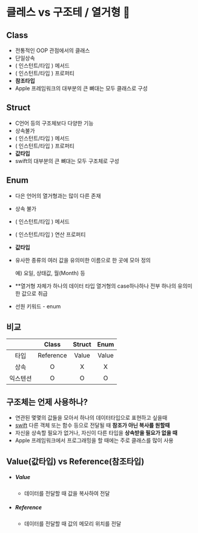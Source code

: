 # 클레스 vs 구조테 / 열거형 🧩



## Class

- 전통적인 OOP 관점에서의 클래스
- 단일상속
- ( 인스턴트/타입 ) 메서드
- ( 인스턴트/타입 ) 프로퍼티
- **참조타입**
- Apple 프레임워크의 대부분의 큰 뼈대는 모두 클래스로 구성

## Struct

- C언어 등의 구조체보다 다양한 기능
- 상속불가
- ( 인스턴트/타입 ) 메서드
- ( 인스턴트/타입 ) 프로퍼티
- **값타입**
- swift의 대부분의 큰 뼈대는 모두 구조체로 구성

## Enum

- 다은 언어의 열거형과는 많이 다른 존재

- 상속 불가

- ( 인스턴트/타입 ) 메서드

- ( 인스턴트/타입 ) 연산 프로퍼티

- **값타입**

- 유사한 종류의 여러 값을 유의미한 이름으로 한 곳에 모아 정의 

  예) 요일, 상태값, 월(Month) 등

- **열거형 자체가 하나의 데이터 타입 열거형의 case하나하나 전부 하나의 유의미한 값으로 취급

- 선원 키워드 - enum



## 비교

|          |   Class   | Struct | Enum  |
| :------: | :-------: | :----: | :---: |
|   타입   | Reference | Value  | Value |
|   상속   |     O     |   X    |   X   |
| 익스텐션 |     O     |   O    |   O   |



## 구조체는 언제 사용하나?

- 연관된 몇몇의 값들을 모아서 하나의 데이터타입으로 표현하고 싶을때
-  [swift](https://www.boostcourse.org/mo122/joinLectures/38564) 다른 객체 또는 함수 등으로 전달될 때 **참조가 아닌 복사를 원할때**
- 자신을 상속할 필요가 없거나, 자신이 다른 타입을 **상속받을 필요가 없을 때**
- Apple 프레임워크에서 프로그래밍을 할 때에는 주로 클래스를 많이 사용



## Value(값타입) vs Reference(참조타입)

- ##### Value
  
  - 데이터를 전달할 때 값을 복사하여 전달

- ##### Reference

  - 데이터를 전달할 때 값의 메모리 위치를 전달









